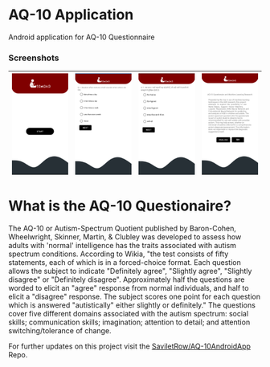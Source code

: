# AQ-10 Application

Android application for AQ-10 Questionnaire

### Screenshots
|![Screenshot](/Screenshots/Screenshot_1.png)|![Screenshot](/Screenshots/Screenshot_2.png)|![Screenshot](/Screenshots/Screenshot_3.png)|![Screenshot](/Screenshots/Screenshot_4.png)|
| ------------- | ------------- | ------------- | ------------- | 

# What is the AQ-10 Questionaire?
The AQ-10 or Autism-Spectrum Quotient published by Baron-Cohen, Wheelwright, Skinner, Martin, & Clubley was developed to assess how adults with 'normal' intelligence has the traits associated with autism spectrum conditions. According to Wikia, "the test consists of fifty statements, each of which is in a forced-choice format. Each question allows the subject to indicate "Definitely agree", "Slightly agree", "Slightly disagree" or "Definitely disagree". Approximately half the questions are worded to elicit an "agree" response from normal individuals, and half to elicit a "disagree" response. The subject scores one point for each question which is answered "autistically" either slightly or definitely." The questions cover five different domains associated with the autism spectrum: social skills; communication skills; imagination; attention to detail; and attention switching/tolerance of change.


For further updates on this project visit the [SaviletRow/AQ-10AndroidApp](https://github.com/savilerow-code/AQ-10AndroidApp) Repo. 

